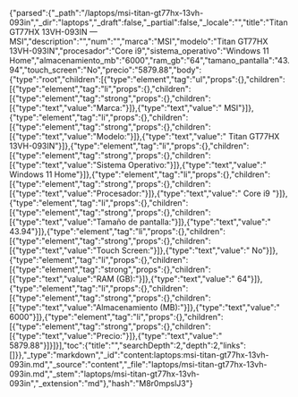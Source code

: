 {"parsed":{"_path":"/laptops/msi-titan-gt77hx-13vh-093in","_dir":"laptops","_draft":false,"_partial":false,"_locale":"","title":"Titan GT77HX 13VH-093IN — MSI","description":"","num":"","marca":"MSI","modelo":"Titan GT77HX 13VH-093IN","procesador":"Core i9","sistema_operativo":"Windows 11 Home","almacenamiento_mb":"6000","ram_gb":"64","tamano_pantalla":"43.94","touch_screen":"No","precio":"5879.88","body":{"type":"root","children":[{"type":"element","tag":"ul","props":{},"children":[{"type":"element","tag":"li","props":{},"children":[{"type":"element","tag":"strong","props":{},"children":[{"type":"text","value":"Marca:"}]},{"type":"text","value":" MSI"}]},{"type":"element","tag":"li","props":{},"children":[{"type":"element","tag":"strong","props":{},"children":[{"type":"text","value":"Modelo:"}]},{"type":"text","value":" Titan GT77HX 13VH-093IN"}]},{"type":"element","tag":"li","props":{},"children":[{"type":"element","tag":"strong","props":{},"children":[{"type":"text","value":"Sistema Operativo:"}]},{"type":"text","value":" Windows 11 Home"}]},{"type":"element","tag":"li","props":{},"children":[{"type":"element","tag":"strong","props":{},"children":[{"type":"text","value":"Procesador:"}]},{"type":"text","value":" Core i9 "}]},{"type":"element","tag":"li","props":{},"children":[{"type":"element","tag":"strong","props":{},"children":[{"type":"text","value":"Tamaño de pantalla:"}]},{"type":"text","value":" 43.94"}]},{"type":"element","tag":"li","props":{},"children":[{"type":"element","tag":"strong","props":{},"children":[{"type":"text","value":"Touch Screen:"}]},{"type":"text","value":" No"}]},{"type":"element","tag":"li","props":{},"children":[{"type":"element","tag":"strong","props":{},"children":[{"type":"text","value":"RAM (GB):"}]},{"type":"text","value":" 64"}]},{"type":"element","tag":"li","props":{},"children":[{"type":"element","tag":"strong","props":{},"children":[{"type":"text","value":"Almacenamiento (MB):"}]},{"type":"text","value":" 6000"}]},{"type":"element","tag":"li","props":{},"children":[{"type":"element","tag":"strong","props":{},"children":[{"type":"text","value":"Precio:"}]},{"type":"text","value":" 5879.88"}]}]}],"toc":{"title":"","searchDepth":2,"depth":2,"links":[]}},"_type":"markdown","_id":"content:laptops:msi-titan-gt77hx-13vh-093in.md","_source":"content","_file":"laptops/msi-titan-gt77hx-13vh-093in.md","_stem":"laptops/msi-titan-gt77hx-13vh-093in","_extension":"md"},"hash":"M8r0mpslJ3"}